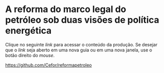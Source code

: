 # A reforma do marco legal do petróleo sob duas visões de política energética
Clique no seguinte _link_ para acessar o conteúdo da produção. Se desejar que o _link_ seja aberto em uma nova guia ou em uma nova janela, use o botão direito do _mouse_. 

https://github.com/Cefor/reformapetroleo
